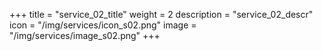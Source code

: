 +++
title = "service_02_title"
weight = 2
description = "service_02_descr"
icon = "/img/services/icon_s02.png"
image = "/img/services/image_s02.png"
+++

